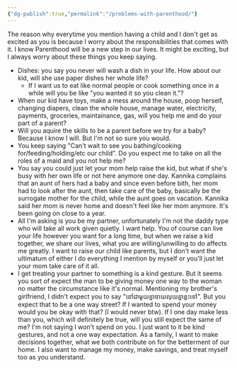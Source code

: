 ```yaml
---
{"dg-publish":true,"permalink":"/problems-with-parenthood/"}
---
```


The reason why everytime you mention having a child and I don't get as excited as you is because I worry about the responsibilities that comes with it. I know Parenthood will be a new step in our lives. It might be exciting, but I always worry about these things you keep saying.
- Dishes: you say you never will wash a dish in your life. How about our kid, will she use paper dishes her whole life?
	- If I want us to eat like normal people or cook something once in a while will you be like "you wanted it so you clean it."?
- When our kid have toys, make a mess around the house, poop herself, changing diapers, clean the whole house, manage water, electricity, payments, groceries, maintainance, gas, will you help me and do your part of a parent?
- Will you aquire the skills to be a parent before we try for a baby? Because I know I will. But I'm not so sure you would.
- You keep saying "Can't wait to see you bathing/cooking for/feeding/holding/etc our child". Do you expect me to take on all the roles of a maid and you not help me?
- You say you could just let your mom help raise the kid, but what if she's busy with her own life or not here anymore one day. Kannika complains that an aunt of hers had a baby and since even before bith, her mom had to look after the aunt, then take care of the baby, basically be the surrogate mother for the child, while the aunt goes on vacation. Kannika said her mom is never home and doesn't feel like her mom anymore. It's been going on close to a year. 
- All I'm asking is you be my partner, unfortunately I'm not the daddy type who will take all work given quietly. I want help. You of course can live your life however you want for a long time, but when we raise a kid together, we share our lives, what you are willing/unwilling to do affects me greatly. I want to raise our child like parents, but I don't want the ultimatum of either I do everything I mention by myself or you'll just let your mom take care of it all.
- I get treating your partner to something is a kind gesture. But it seems you sort of expect the man to be giving money one way to the woman no matter the circumstance like it's normal. Mentioning my brother's girlfriend, I didn't expect you to say "នៅជាមួយគ្នាចាយលុយគ្នាខ្លះទៅ". But you expect that to be a one way street? If I wanted to spend your money would you be okay with that? (I would never btw). If I one day make less than you, which will definitely be true, will you still expect the same of me? I'm not saying I won't spend on you. I just want to it be kind gestures, and not a one way expectation. As a family, I want to make decisions together, what we both contribute on for the betterment of our home. I also want to manage my money, make savings, and treat myself too as you understand.